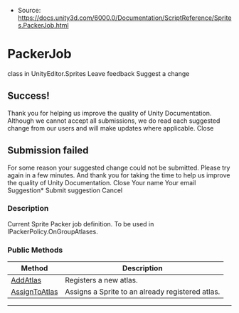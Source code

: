 * Source: https://docs.unity3d.com/6000.0/Documentation/ScriptReference/Sprites.PackerJob.html

# PackerJob
class in UnityEditor.Sprites
Leave feedback
Suggest a change
## Success!
Thank you for helping us improve the quality of Unity Documentation. Although we cannot accept all submissions, we do read each suggested change from our users and will make updates where applicable.
Close
## Submission failed
For some reason your suggested change could not be submitted. Please <a>try again</a> in a few minutes. And thank you for taking the time to help us improve the quality of Unity Documentation.
Close
Your name Your email Suggestion* Submit suggestion
Cancel
### Description
Current Sprite Packer job definition.
To be used in IPackerPolicy.OnGroupAtlases.
### Public Methods
Method | Description  
---|---  
[AddAtlas](https://docs.unity3d.com/6000.0/Documentation/ScriptReference/Sprites.PackerJob.AddAtlas.html) | Registers a new atlas.  
[AssignToAtlas](https://docs.unity3d.com/6000.0/Documentation/ScriptReference/Sprites.PackerJob.AssignToAtlas.html) | Assigns a Sprite to an already registered atlas.  
* * *
